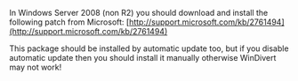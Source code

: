 In Windows Server 2008 (non R2) you should download and install the following patch from Microsoft:
[http://support.microsoft.com/kb/2761494](http://support.microsoft.com/kb/2761494)

This package should be installed by automatic update too, but if you disable automatic update then you should install it manually otherwise WinDivert may not work!
